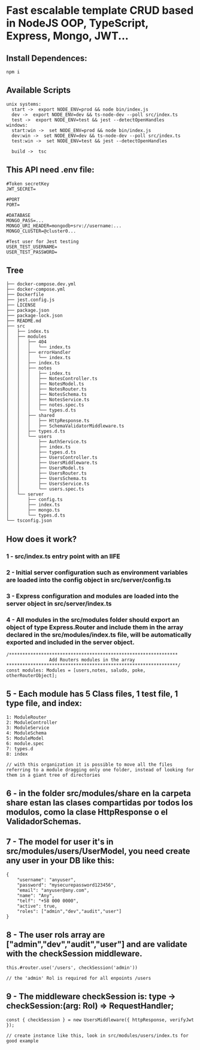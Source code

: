 # Fast escalable template CRUD based in NodeJS OOP, TypeScript, Express, Mongo, JWT...

## Install Dependences:

```
npm i
```

## Available Scripts

```
unix systems:
  start ->  export NODE_ENV=prod && node bin/index.js
  dev ->  export NODE_ENV=dev && ts-node-dev --poll src/index.ts
  test ->  export NODE_ENV=test && jest --detectOpenHandles
windows:
  start:win ->  set NODE_ENV=prod && node bin/index.js
  dev:win ->  set NODE_ENV=dev && ts-node-dev --poll src/index.ts
  test:win ->  set NODE_ENV=test && jest --detectOpenHandles

  build ->  tsc
```

## This API need .env file:

```
#Token secretKey
JWT_SECRET=

#PORT
PORT=

#DATABASE
MONGO_PASS=...
MONGO_URI_HEADER=mongodb+srv://username:...
MONGO_CLUSTER=@cluster0...

#Test user for Jest testing
USER_TEST_USERNAME=
USER_TEST_PASSWORD=
```

## Tree

```
├── docker-compose.dev.yml
├── docker-compose.yml
├── Dockerfile
├── jest.config.js
├── LICENSE
├── package.json
├── package-lock.json
├── README.md
├── src
│   ├── index.ts
│   ├── modules
│   │   ├── 404
│   │   │   └── index.ts
│   │   ├── errorHandler
│   │   │   └── index.ts
│   │   ├── index.ts
│   │   ├── notes
│   │   │   ├── index.ts
│   │   │   ├── NotesController.ts
│   │   │   ├── NotesModel.ts
│   │   │   ├── NotesRouter.ts
│   │   │   ├── NotesSchema.ts
│   │   │   ├── NotesService.ts
│   │   │   ├── notes.spec.ts
│   │   │   └── types.d.ts
│   │   ├── shared
│   │   │   ├── HttpResponse.ts
│   │   │   ├── SchemaValidatorMiddleware.ts
│   │   ├── types.d.ts
│   │   └── users
│   │       ├── AuthService.ts
│   │       ├── index.ts
│   │       ├── types.d.ts
│   │       ├── UsersController.ts
│   │       ├── UsersMiddleware.ts
│   │       ├── UsersModel.ts
│   │       ├── UsersRouter.ts
│   │       ├── UsersSchema.ts
│   │       ├── UsersService.ts
│   │       └── users.spec.ts
│   └── server
│       ├── config.ts
│       ├── index.ts
│       ├── mongo.ts
│       └── types.d.ts
└── tsconfig.json
```

## How does it work?

### 1 - src/index.ts entry point with an IIFE

### 2 - Initial server configuration such as environment variables are loaded into the config object in src/server/config.ts

### 3 - Express configuration and modules are loaded into the server object in src/server/index.ts

### 4 - All modules in the src/modules folder should export an object of type Express.Router and include them in the array declared in the src/modules/index.ts file, will be automatically exported and included in the server object.

```
/***************************************************************
                Add Routers modules in the array
****************************************************************/
const modules: Modules = [users,notes, saludo, poke, otherRouterObject];
```

## 5 - Each module has 5 Class files, 1 test file, 1 type file, and index:

```
1: ModuleRouter
2: ModuleController
3: ModuleService
4: ModuleSchema
5: ModuleModel
6: module.spec
7: types.d
8: index

// with this organization it is possible to move all the files referring to a module dragging only one folder, instead of looking for them in a giant tree of directories
```

## 6 - in the folder src/modules/share en la carpeta share estan las clases compartidas por todos los modulos, como la clase HttpResponse o el ValidadorSchemas.

## 7 - The model for user it's in src/modules/users/UserModel, you need create any user in your DB like this:

```
{
	"username": "anyuser",
	"password": "mysecurepassword123456",
	"email": "anyuser@any.com",
	"name": "Any",
	"telf": "+58 000 0000",
	"active": true,
	"roles": ["admin","dev","audit","user"]
}
```

## 8 - The user rols array are ["admin","dev","audit","user"] and are validate with the checkSession middleware.

```
this.#router.use('/users', checkSession('admin'))

// the 'admin' Rol is required for all enpoints /users
```

## 9 - The middleware checkSession is: type -> checkSession:(arg: Rol) => RequestHandler;

```
const { checkSession } = new UsersMiddleware({ httpResponse, verifyJwt });

// create instance like this, look in src/modules/users/index.ts for good example
```
